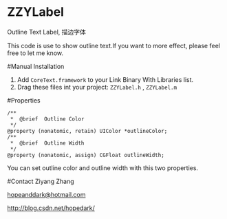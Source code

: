 # ZZYLabel
Outline Text Label, 描边字体

This code is use to show outline text.If you want to more effect, please feel free to let me know.

#Manual Installation
1. Add ```CoreText.framework``` to your Link Binary With Libraries list.
2. Drag these files int your project: ```ZZYLabel.h``` , ```ZZYLabel.m```

#Properties
```
/**
 *	@brief	Outline Color
 */
@property (nonatomic, retain) UIColor *outlineColor;
/**
 *	@brief	Outline Width
 */
@property (nonatomic, assign) CGFloat outlineWidth;
```
You can set outline color and outline width with this two properties.

#Contact
Ziyang Zhang
 
 hopeanddark@hotmail.com
 
 http://blog.csdn.net/hopedark/
